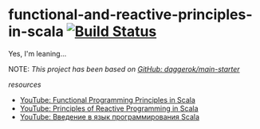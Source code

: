 # functional-and-reactive-principles-in-scala [![Build Status](https://travis-ci.org/daggerok/functional-and-reactive-principles-in-scala.svg?branch=master)](https://travis-ci.org/daggerok/functional-and-reactive-principles-in-scala)
Yes, I'm leaning...

NOTE: _This project has been based on [GitHub: daggerok/main-starter](https://github.com/daggerok/main-starter)_

_resources_

* [YouTube: Functional Programming Principles in Scala](https://www.youtube.com/channel/UC606CODOUaA3-E5LcC5yKAQ)
* [YouTube: Principles of Reactive Programming in Scala](https://www.youtube.com/playlist?list=PLMhMDErmC1TdBMxd3KnRfYiBV2ELvLyxN)
* [YouTube: Введение в язык программирования Scala](https://www.youtube.com/watch?v=EVz04VMtUfE)

<!--
_update versions_

```bash
 ./mvnw clean ; ./gradlew clean
./mvnw versions:display-property-updates
./gradlew dependencyUpdates -Drevision=release
```
-->

